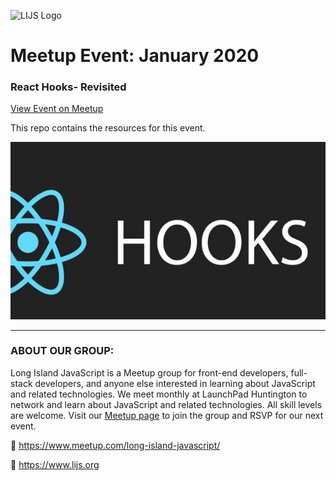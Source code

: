 ![LIJS Logo](https://res.cloudinary.com/just214/image/upload/v1680206584/LIJS/lijs-logo_.png)

# Meetup Event: January 2020
### React Hooks- Revisited

[View Event on Meetup](https://www.meetup.com/long-island-javascript/events/zjlpklybccbmc/)

This repo contains the resources for this event.

![Event Graphic](event-graphic.jpeg)


___

### ABOUT OUR GROUP:

Long Island JavaScript is a Meetup group for front-end developers, full-stack developers, and anyone else interested in learning about JavaScript and related technologies. We meet monthly at LaunchPad Huntington to network and learn about JavaScript and related technologies. All skill levels are welcome. Visit our [Meetup page](https://www.meetup.com/long-island-javascript/) to join the group and RSVP for our next event.

🔗 https://www.meetup.com/long-island-javascript/

🔗 https://www.lijs.org